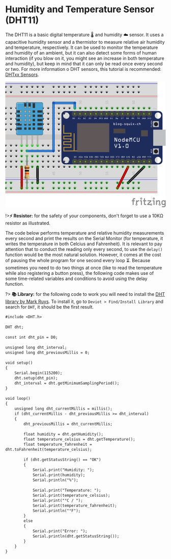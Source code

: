 # Humidity and Temperature Sensor (DHT11)

The DHT11 is a basic digital temperature 🌡️ and humidity ☁️ sensor. It uses a capacitive humidity sensor and a thermistor to measure relative air humidity and temperature, respectively. It can be used to monitor the temperature and humidity of an ambient, but it can also detect some forms of human interaction (if you blow on it, you might see an increase in both temperature and humidity), but keep in mind that it can only be read once every second or two. For more information o DHT sensors, this tutorial is recommended: [DHTxx Sensors](https://learn.adafruit.com/dht/overview).

![DHT11 Circuit](_images/sensor-humidity-and-temperature-dht11.png)

!>**⚡ Resistor:** for the safety of your components, don't forget to use a 10KΩ resistor as illustrated.

The code below performs temperature and relative humidity measurements every second and print the results on the Serial Monitor (for temperature, it writes the temperature in both Celcius and Fahrenheit). It is relevant to pay attention that to conduct the reading only every second, to use the `delay()` function would be the most natural solution. However, it comes at the cost of pausing the whole program for one second every loop ⏳. Because sometimes you need to do two things at once (like to read the temperature while also registering a button press), the following code makes use of some time-related variables and conditions to avoid using the delay function.

?> **📚 Library:** for the following code to work you will need to install the [DHT library by Mark Ruys](https://github.com/markruys/arduino-DHT). To install it, go to `Deviot > Find/Install Library` and search for `DHT`, it should be the first result.

```arduino
#include <DHT.h>

DHT dht;

const int dht_pin = D0;

unsigned long dht_interval;
unsigned long dht_previousMillis = 0;

void setup()
{
    Serial.begin(115200);
    dht.setup(dht_pin);
    dht_interval = dht.getMinimumSamplingPeriod();
}

void loop()
{
    unsigned long dht_currentMillis = millis();
    if (dht_currentMillis - dht_previousMillis >= dht_interval)
    {
        dht_previousMillis = dht_currentMillis;

        float humidity = dht.getHumidity();
        float temperature_celsius = dht.getTemperature();
        float temperature_fahrenheit = dht.toFahrenheit(temperature_celsius);

        if (dht.getStatusString() == "OK")
        {
            Serial.print("Humidity: ");
            Serial.print(humidity);
            Serial.println("%");

            Serial.print("Temperature: ");
            Serial.print(temperature_celsius);
            Serial.print("°C / ");
            Serial.print(temperature_fahrenheit);
            Serial.println("°F");
        }
        else
        {
            Serial.print("Error: ");
            Serial.println(dht.getStatusString());
        }
    }
}
```